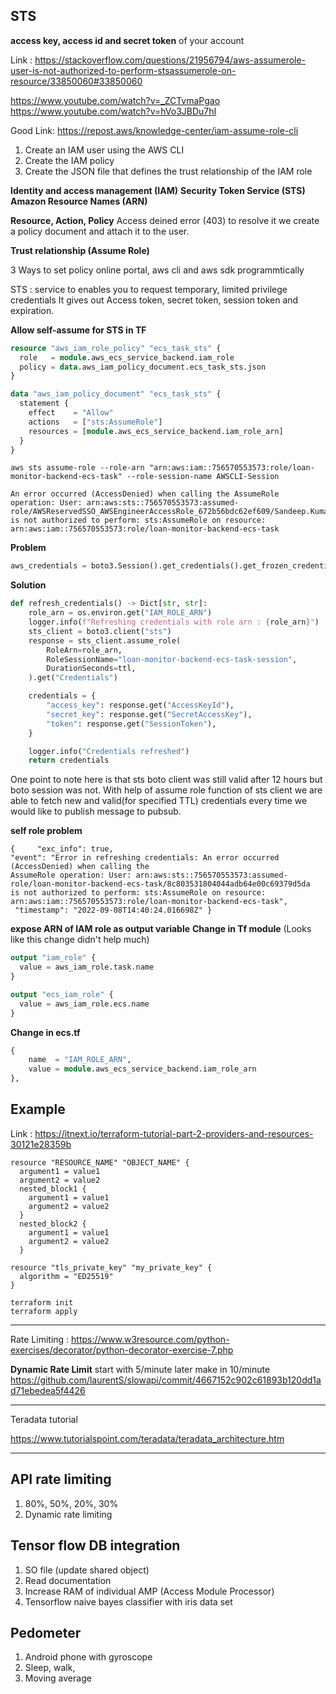 ## STS

**access key, access id and secret token** of your account

Link : https://stackoverflow.com/questions/21956794/aws-assumerole-user-is-not-authorized-to-perform-stsassumerole-on-resource/33850060#33850060

https://www.youtube.com/watch?v=_ZCTvmaPgao
https://www.youtube.com/watch?v=hVo3JBDu7hI

Good Link: https://repost.aws/knowledge-center/iam-assume-role-cli
1. Create an IAM user using the AWS CLI 
2. Create the IAM policy
3. Create the JSON file that defines the trust relationship of the IAM role

**Identity and access management (IAM)**
**Security Token Service (STS)**
**Amazon Resource Names (ARN)**

**Resource, Action, Policy**
Access deined error (403) to resolve it we create a policy document and attach it to the user.

**Trust relationship (Assume Role)**

3 Ways to set policy
online portal, aws cli and aws sdk programmtically

STS : service to enables you to request temporary, limited privilege credentials
It gives out Access token, secret token, session token and expiration.

**Allow self-assume for STS in TF**

```terraform
resource "aws_iam_role_policy" "ecs_task_sts" {
  role   = module.aws_ecs_service_backend.iam_role
  policy = data.aws_iam_policy_document.ecs_task_sts.json
}

data "aws_iam_policy_document" "ecs_task_sts" {
  statement {
    effect    = "Allow"
    actions   = ["sts:AssumeRole"]
    resources = [module.aws_ecs_service_backend.iam_role_arn]
  }
}
```

```shell
aws sts assume-role --role-arn "arn:aws:iam::756570553573:role/loan-monitor-backend-ecs-task" --role-session-name AWSCLI-Session

An error occurred (AccessDenied) when calling the AssumeRole operation: User: arn:aws:sts::756570553573:assumed-role/AWSReservedSSO_AWSEngineerAccessRole_672b56bdc62ef609/Sandeep.Kumar@oaknorth.co.uk
is not authorized to perform: sts:AssumeRole on resource: arn:aws:iam::756570553573:role/loan-monitor-backend-ecs-task
```

**Problem**

```python
aws_credentials = boto3.Session().get_credentials().get_frozen_credentials()
```

**Solution**

```python
def refresh_credentials() -> Dict[str, str]:
    role_arn = os.environ.get("IAM_ROLE_ARN")
    logger.info(f"Refreshing credentials with role arn : {role_arn}")
    sts_client = boto3.client("sts")
    response = sts_client.assume_role(
        RoleArn=role_arn,
        RoleSessionName="loan-monitor-backend-ecs-task-session",
        DurationSeconds=ttl,
    ).get("Credentials")

    credentials = {
        "access_key": response.get("AccessKeyId"),
        "secret_key": response.get("SecretAccessKey"),
        "token": response.get("SessionToken"),
    }

    logger.info("Credentials refreshed")
    return credentials
```

One point to note here is that sts boto client was still valid after 12 hours but boto session was not. With help of assume role 
function of sts client we are able to fetch new and valid(for specified TTL) credentials every time we would like to publish 
message to pubsub.

**self role problem**
```shell
{     "exc_info": true,
"event": "Error in refreshing credentials: An error occurred (AccessDenied) when calling the
AssumeRole operation: User: arn:aws:sts::756570553573:assumed-role/loan-monitor-backend-ecs-task/8c803531804044adb64e00c69379d5da
is not authorized to perform: sts:AssumeRole on resource: arn:aws:iam::756570553573:role/loan-monitor-backend-ecs-task",
 "timestamp": "2022-09-08T14:40:24.016698Z" }
```

**expose ARN of IAM role as output variable**
**Change in Tf module** (Looks like this change didn't help much)
```terraform
output "iam_role" {
  value = aws_iam_role.task.name
}

output "ecs_iam_role" {
  value = aws_iam_role.ecs.name
}
```

**Change in ecs.tf**
```terraform
{
    name  = "IAM_ROLE_ARN",
    value = module.aws_ecs_service_backend.iam_role_arn
},
```

## Example 

Link : https://itnext.io/terraform-tutorial-part-2-providers-and-resources-30121e28359b


```shell
resource "RESOURCE_NAME" "OBJECT_NAME" {
  argument1 = value1
  argument2 = value2
  nested_block1 {
    argument1 = value1
    argument2 = value2
  }
  nested_block2 {
    argument1 = value1
    argument2 = value2
  }

resource "tls_private_key" "my_private_key" {
  algorithm = "ED25519"
}

terraform init
terraform apply
```

----------------------

Rate Limiting : https://www.w3resource.com/python-exercises/decorator/python-decorator-exercise-7.php

**Dynamic Rate Limit** 
start with 5/minute later make in 10/minute
https://github.com/laurentS/slowapi/commit/4667152c902c61893b120dd1ad71ebedea5f4426

-------------------------

Teradata tutorial

https://www.tutorialspoint.com/teradata/teradata_architecture.htm

------------------

## API rate limiting
1. 80%, 50%, 20%, 30% 
2. Dynamic rate limiting

## Tensor flow DB integration 
1. SO file (update shared object)
2. Read documentation
3. Increase RAM of individual AMP (Access Module Processor)
4. Tensorflow naive bayes classifier with iris data set

## Pedometer
1. Android phone with gyroscope
2. Sleep, walk, 
3. Moving average

